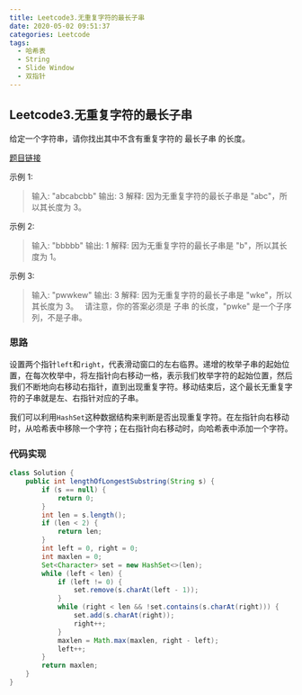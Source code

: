 ```yaml
---
title: Leetcode3.无重复字符的最长子串
date: 2020-05-02 09:51:37
categories: Leetcode
tags:
  - 哈希表
  - String
  - Slide Window
  - 双指针
---
```


## Leetcode3.无重复字符的最长子串

给定一个字符串，请你找出其中不含有重复字符的 最长子串 的长度。

[题目链接](https://leetcode-cn.com/problems/longest-substring-without-repeating-characters)

<!--more-->

示例 1:

>输入: "abcabcbb"
>输出: 3 
>解释: 因为无重复字符的最长子串是 "abc"，所以其长度为 3。

示例 2:

>输入: "bbbbb"
>输出: 1
>解释: 因为无重复字符的最长子串是 "b"，所以其长度为 1。

示例 3:

>输入: "pwwkew"
>输出: 3
>解释: 因为无重复字符的最长子串是 "wke"，所以其长度为 3。
>     请注意，你的答案必须是 子串 的长度，"pwke" 是一个子序列，不是子串。

### 思路

设置两个指针`left`和`right`，代表滑动窗口的左右临界。递增的枚举子串的起始位置，在每次枚举中，将左指针向右移动一格，表示我们枚举字符的起始位置，然后我们不断地向右移动右指针，直到出现重复字符。移动结束后，这个最长无重复字符的子串就是左、右指针对应的子串。

我们可以利用`HashSet`这种数据结构来判断是否出现重复字符。在左指针向右移动时，从哈希表中移除一个字符；在右指针向右移动时，向哈希表中添加一个字符。

### 代码实现

```java
class Solution {
    public int lengthOfLongestSubstring(String s) {
        if (s == null) {
            return 0;
        }
        int len = s.length();
        if (len < 2) {
            return len;
        }
        int left = 0, right = 0;
        int maxlen = 0;
        Set<Character> set = new HashSet<>(len);
        while (left < len) {
            if (left != 0) {
                set.remove(s.charAt(left - 1));
            }
            while (right < len && !set.contains(s.charAt(right))) {
                set.add(s.charAt(right));
                right++;
            }
            maxlen = Math.max(maxlen, right - left);
            left++;
        }
        return maxlen;
    }
}
```

